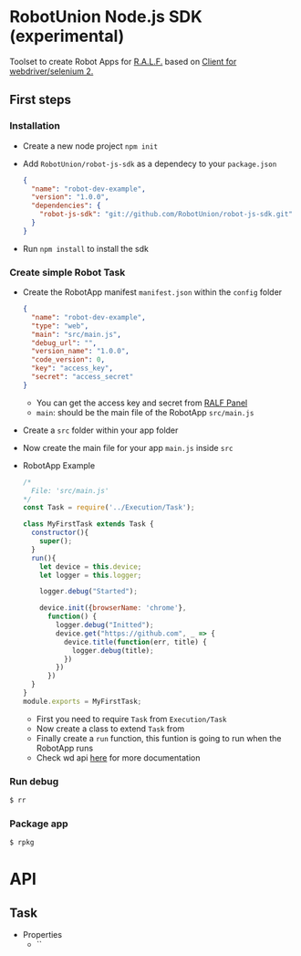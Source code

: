 # RobotUnion Node.js SDK (experimental)


Toolset to create Robot Apps for [R.A.L.F.](https://ralf.robotunion.net)
based on [Client for webdriver/selenium 2.](https://github.com/admc/wd)



## First steps
### Installation
* Create a new node project `npm init`
* Add `RobotUnion/robot-js-sdk` as a dependecy to your `package.json`

  ```json
  {
    "name": "robot-dev-example",
    "version": "1.0.0",
    "dependencies": {
      "robot-js-sdk": "git://github.com/RobotUnion/robot-js-sdk.git"
    }
  }
  ```
* Run `npm install` to install the sdk

### Create simple Robot Task
  * Create the RobotApp manifest `manifest.json` within the `config` folder

    ```json
    {
      "name": "robot-dev-example",
      "type": "web",
      "main": "src/main.js",
      "debug_url": "",
      "version_name": "1.0.0",
      "code_version": 0,
      "key": "access_key",
      "secret": "access_secret"
    }
    ```
      * You can get the access key and secret from [RALF Panel](https://ralf-staging.robotunion.net/)
      * `main`: should be the main file of the RobotApp `src/main.js`


  * Create a `src` folder within your app folder
  * Now create the main file for your app `main.js` inside `src`

  * RobotApp Example
    ```js
    /*
      File: 'src/main.js'
    */
    const Task = require('../Execution/Task');

    class MyFirstTask extends Task {
      constructor(){
        super();
      }
      run(){
        let device = this.device;
        let logger = this.logger;

        logger.debug("Started");

        device.init({browserName: 'chrome'},
          function() {
            logger.debug("Initted");
            device.get("https://github.com", _ => {
              device.title(function(err, title) {
                logger.debug(title);
              })
            })
          })
      }
    }
    module.exports = MyFirstTask;
    ```
    * First you need to require `Task` from `Execution/Task`
    * Now create a class to extend `Task` from
    * Finally create a `run` function, this funtion is going to run when the RobotApp runs
    * Check wd api [here](https://github.com/admc/wd/blob/master/doc/api.md) for more documentation

### Run debug
```sh
$ rr
```
### Package app
```sh
$ rpkg
```


# API
## Task
* Properties
  * ``
